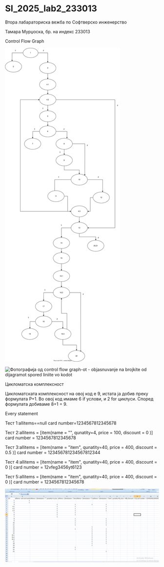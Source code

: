 # SI_2025_lab2_233013

Втора лабараториска вежба по Софтверско инженерство

Тамара Мурџоска, бр. на индекс 233013

Control Flow Graph

![Фотографија од control flow graph-ot](images/CFGDiagram.svg)

![Фотографија од control flow graph-ot - objasnuvanje na brojkite od dijagramot spored liniite vo kodot](images/objasnuvanje.png)

Цикломатска комплексност

Цикломатската комплексност на овој код е 9, истата ја добив преку формулата P+1. Во овој код имаме 6 if услови, и 2 for циклуси. Според формулата добиваме 8+1 = 9.

Every statement

Тест 1:allitems==null card number=1234567812345678

Teст 2:allitems = [item(name = "", qunatity=4, price = 100, discount = 0 )] card number = 1234567812345678

Тест 3:allitems = [item(name = "item", qunatity=40, price = 400, discount = 0.5 )] card number = 123456781234567812344

Тест 4:allitems = [item(name = "item", qunatity=40, price = 400, discount = 0 )] card number = 12vfeg3456yt6123

Тест 5:allitems = [item(name = "item", qunatity=40, price = 400, discount = 0 )] card number = 1234567812345678

![Excel tabela](images/test.png)